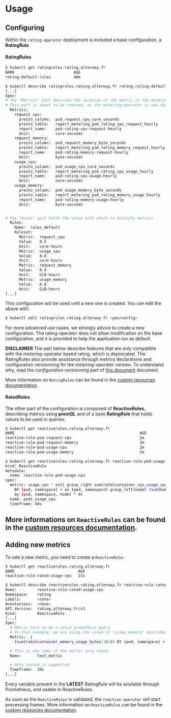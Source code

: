 # **Usage**

## Configuring

Within the `rating-operator` deployment is included a base configuration, a **RatingRule**.

#### RatingRules

```sh
$ kubectl get ratingrules.rating.alterway.fr
NAME                          AGE
rating-default-rules          46m

$ kubectl describe ratingrules.rating.alterway.fr rating-rating-default-rules
[...]
Spec:
# The "Metrics" part describe the location of the metric in the metering-operator
# This part is about to be removed, as the metering-operator is now deprecated.
  Metrics:
    request_cpu:
      presto_column:  pod_request_cpu_core_seconds
      presto_table:   report_metering_pod_rating_cpu_request_hourly
      report_name:    pod-rating-cpu-request-hourly
      Unit:           core-seconds
    request_memory:
      presto_column:  pod_request_memory_byte_seconds
      presto_table:   report_metering_pod_rating_memory_request_hourly
      report_name:    pod-rating-memory-request-hourly
      Unit:           byte-seconds
    usage_cpu:
      presto_column:  pod_usage_cpu_core_seconds
      presto_table:   report_metering_pod_rating_cpu_usage_hourly
      report_name:    pod-rating-cpu-usage-hourly
      Unit:           core-seconds
    usage_memory:
      presto_column:  pod_usage_memory_byte_seconds
      presto_table:   report_metering_pod_rating_memory_usage_hourly
      report_name:    pod-rating-memory-usage-hourly
      Unit:           byte-seconds


# The "Rules" part holds the value with which to multiply metrics
  Rules:
    Name:  rules_default
    Ruleset:
      Metric:  request_cpu
      Value:   0.5
      Unit:    core-hours
      Metric:  usage_cpu
      Value:   0.8
      Unit:    core-hours
      Metric:  request_memory
      Value:   0.4
      Unit:    GiB-hours
      Metric:  usage_memory
      Value:   0.8
      Unit:    GiB-hours
[...]
```

This configuration will be used until a new one is created.
You can edit the above with:

```sh
$ kubectl edit ratingrules.rating.alterway.fr <yourconfig>
```

For more advanced use cases, we strongly advice to create a new configuration.
The rating-operator does not allow modification on the base configuration, and it is provided to help the application run as default.

**DISCLAIMER** The part below describe features that are only compatible with the *metering-operator* based rating, which is deprecated.
The RatingRules also provide assistance through metrics declarations and configuration versionning for the *metering-operator* version.
To understand why, read the *configuration versionning* part of [this document](/documentation/FEATURES.md) document.

More information on `RatingRules` can be found in the [custom resources documentation](/documentation/CRD.md).

#### RatedRules

The other part of the configuration is composed of **ReactiveRules**, describing metrics using **promQL** and of a base **RatingRule** that holds values to be used in queries.

```sh
$ kubectl get reactiverules.rating.alterway.fr
NAME                                                       AGE
reactive-rule-pod-request-cpu                              2m
reactive-rule-pod-request-memory                           2m
reactive-rule-pod-usage-cpu                                2m
reactive-rule-pod-usage-memory                             2m

$ kubectl get reactiverules.rating.alterway.fr reactive-rule-pod-usage-cpu -o yaml
kind: ReactiveRule
metadata:
  name: reactive-rule-pod-usage-cpu
spec:
  metric: usage_cpu * on() group_right sum(rate(container_cpu_usage_seconds_total[1m]))
    BY (pod, namespace) + on (pod, namespace) group_left(node) (sum(kube_pod_info{pod_ip!="",node!="",host_ip!=""})
    by (pod, namespace, node) * 0)
  name: pods_usage_cpu
  timeframe: 60s
```

More informations on `ReactiveRules` can be found in the [custom resources documentation](/documentation/CRD.md).
----

## Adding new metrics

To rate a new metric, you need to create a `ReactiveRule`:

```sh
$ kubectl get reactiverules.rating.alterway.fr                             
NAME                            AGE
reactive-rule-rated-usage-cpu   21s

$ kubectl describe reactiverules.rating.alterway.fr reactive-rule-rated-usage-cpu
Name:         reactive-rule-rated-usage-cpu
Namespace:    rating
Labels:       <none>
Annotations:  <none>
API Version:  rating.alterway.fr/v1
Kind:         ReactiveRule
[...]
Spec:
  # Metric have to be a valid prometheus query
  # In this example, we are using the value of "usage_memory" described in the RatingRules above to rate our frames
  Metric: -|
    (sum(rate(container_memory_usage_bytes[1h])) BY (pod, namespace) + on (pod, namespace) group_left(node) (sum(kube_pod_info{pod_ip!="",node!="",host_ip!=""}) by (pod, namespace, node) * 0)) * on () group_left() usage_memory

  # This is the name of the metric once rated
  Name:       test_metric

  # Only second is supported
  Timeframe:  10s
[...]
```

Every variable present in the **LATEST** RatingRule will be available through Prometheus, and usable in ReactiveRules.

As soon as the `ReactiveRules` is validated, the `reactive-operator` will start processing frames.
More information on `ReactiveRules` can be found in the [custom resources documentation](/documentation/CRD.md).
